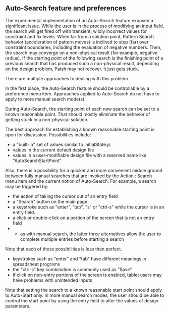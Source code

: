 ## Auto-Search feature and preferences

The experimental implementation of an Auto-Search feature exposed a significant issue.
While the user is in the process of modifying an input field, the search will get fired off with transient, wildly incorrect values for constraint and fix levels. 
When far from a solution point, Pattern Search behavior (acceleration of pattern moves) is inclined to step (far) over constraint boundaries, 
including the evaluation of negative numbers.  Then, the search may converge on a non-physical result (for example, negative radius).
If the starting point of the following search is the finishing point of a previous search that has produced such a non-physical result,
depending on the design problem, Patsh may not recover.  It just gets stuck.

There are multiple approaches to dealing with this problem.

In the first place, the Auto-Search feature should be controllable by a preference menu item. 
Approaches applied to Auto-Search do not have to apply to more manual search mode(s).

During Auto-Search, the starting point of each new search can be set to a known reasonable point.
That should mostly eliminate the behavior of getting stuck in a non-physical solution.

The best approach for establishing a known reasonable starting point is open for discussion.
Possibilities include: 
* a "built-in" set of values similar to initialState.js
* values in the current default design file  
* values in a user-modifiable design file with a reserved name like "AutoSearchStartPoint"

Also, there is a possibility for a quicker and more convenient middle ground between fully manual searches that are invoked by the Action : Search menu item and the current notion of Auto-Search.
For example, a search may be triggered by:
* the action of taking the cursor out of an entry field
* a "Search" button on the main page
* a keystroke such as "enter", "tab", "s" or "ctrl-s" while the cursor is in an entry field.
* a click or double-click on a portion of the screen that is not an entry field
*  - as with manual search, the latter three alternatives allow the user to complete multiple entries before starting a search 

 Note that each of these possibilities is less than perfect.
 * keystrokes such as "enter" and "tab" have different meanings in spreadsheet programs
 * the "ctrl-s" key combination is commonly used as "Save" 
 * if click on non-entry portions of the screen is enabled, tablet users may have problems with unintended inputs
 
 Note that setting the search to a known reasonable start point should apply to Auto-Start only.
 In more manual search modes, the user should be able to control the start point by using the entry field to alter the values of design parameters.
 